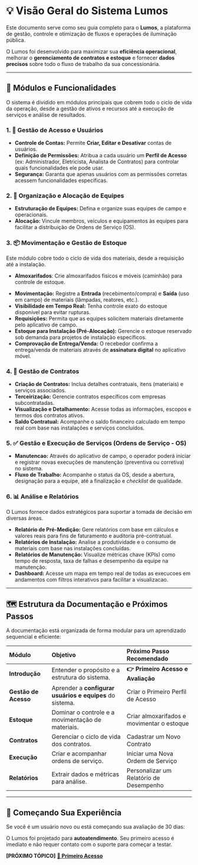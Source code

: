 # 💡 Visão Geral do Sistema Lumos

Este documento serve como seu guia completo para o **Lumos**, a plataforma de gestão, controle e otimização de fluxos e operações de iluminação pública.

O Lumos foi desenvolvido para maximizar sua **eficiência operacional**, melhorar o **gerenciamento de contratos e estoque** e fornecer **dados precisos** sobre todo o fluxo de trabalho da sua concessionária.

---

## 🧭 Módulos e Funcionalidades

O sistema é dividido em módulos principais que cobrem todo o ciclo de vida da operação, desde a gestão de ativos e recursos até a execução de serviços e análise de resultados.

### 1. 👥 Gestão de Acesso e Usuários
* **Controle de Contas:** Permite **Criar, Editar e Desativar** contas de usuários.
* **Definição de Permissões:** Atribua a cada usuário um **Perfil de Acesso** (ex: Administrador, Eletricista, Analista de Contratos) para controlar quais funcionalidades ele pode usar.
* **Segurança:** Garanta que apenas usuários com as permissões corretas acessem funcionalidades específicas.

### 2. 👷 Organização e Alocação de Equipes
* **Estruturação de Equipes:** Defina e organize suas equipes de campo e operacionais.
* **Alocação:** Vincule membros, veículos e equipamentos às equipes para facilitar a distribuição de Ordens de Serviço (OS).

### 3. 📦 Movimentação e Gestão de Estoque
Este módulo cobre todo o ciclo de vida dos materiais, desde a requisição até a instalação.
- **Almoxarifados**: Crie almoxarifados fisicos e móveis (caminhão) para controle de estoque.
* **Movimentação:** Registre a **Entrada** (recebimento/compra) e **Saída** (uso em campo) de materiais (lâmpadas, reatores, etc.).
* **Visibilidade em Tempo Real:** Tenha controle exato do estoque disponível para evitar rupturas.
* **Requisições:** Permita que as equipes solicitem materiais diretamente pelo aplicativo de campo.
* **Estoque para Instalação (Pré-Alocação):** Gerencie o estoque reservado sob demanda para projetos de instalação específicos.
* **Comprovação de Entrega/Venda:** O recebedor confirma a entrega/venda de materiais através de **assinatura digital** no aplicativo móvel.

### 4. 📄 Gestão de Contratos
* **Criação de Contratos:** Inclua detalhes contratuais, itens (materiais) e serviços associados.
* **Terceirização:** Gerencie contratos específicos com empresas subcontratadas.
* **Visualização e Detalhamento:** Acesse todas as informações, escopos e termos dos contratos ativos.
* **Saldo Contratual:** Acompanhe o saldo financeiro calculado em tempo real com base nas instalações e serviços concluídos.

### 5. ✅ Gestão e Execução de Serviços (Ordens de Serviço - OS)
* **Manutencao:** Através do aplicativo de campo, o operador poderá iniciar e registrar novas execuções de manutenção (preventiva ou corretiva) no sistema.
* **Fluxo de Trabalho:** Acompanhe o status da OS, desde a abertura, designação para a equipe, até a finalização e *checklist* de qualidade.

### 6. 📊 Análise e Relatórios
O Lumos fornece dados estratégicos para suportar a tomada de decisão em diversas áreas.

* **Relatório de Pré-Medição:** Gere relatórios com base em cálculos e valores reais para fins de faturamento e auditoria pré-contratual.
* **Relatórios de Instalação:** Analise a produtividade e o consumo de materiais com base nas instalações concluídas.
* **Relatórios de Manutenção:** Visualize métricas chave (KPIs) como tempo de resposta, taxa de falhas e desempenho da equipe na manutenção.
* **Dashboard:** Acesse um mapa em tempo real de todas as execucoes em andamentos com filtros interativos para facilitar a visualizacao.

---

## 🗺️ Estrutura da Documentação e Próximos Passos

A documentação está organizada de forma modular para um aprendizado sequencial e eficiente:

| Módulo               | Objetivo                                                 | Próximo Passo Recomendado                  |
| :------------------- | :------------------------------------------------------- | :----------------------------------------- |
| **Introdução**       | Entender o propósito e a estrutura do sistema.           | **👉 Primeiro Acesso e Avaliação**         |
| **Gestão de Acesso** | Aprender a **configurar usuários e equipes** do sistema. | Criar o Primeiro Perfil de Acesso          |
| **Estoque**          | Dominar o controle e a movimentação de materiais.        | Criar almoxarifados e movimentar o estoque |
| **Contratos**        | Gerenciar o ciclo de vida dos contratos.                 | Cadastrar um Novo Contrato                 |
| **Execução**         | Criar e acompanhar ordens de serviço.                    | Iniciar uma Nova Ordem de Serviço          |
| **Relatórios**       | Extrair dados e métricas para análise.                   | Personalizar um Relatório de Desempenho    |

---

## 🚀 Começando Sua Experiência

Se você é um usuário novo ou está começando sua avaliação de 30 dias:

O Lumos foi projetado para **autoatendimento**. Seu primeiro acesso é imediato e não requer contato com o suporte para começar a testar.

**[PRÓXIMO TÓPICO]**
[**🔗 Primeiro Acesso**](02-first-access.md)